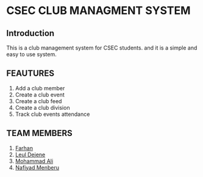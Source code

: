 # CSEC CLUB MANAGMENT SYSTEM

## Introduction

This is a club management system for CSEC students. and it is a simple and easy to use system.

## FEAUTURES

1. Add a club member
2. Create a club event
3. Create a club feed
4. Create a club division
5. Track club events attendance


## TEAM MEMBERS

1. [Farhan ]()
2. [Leul Dejene ]()
3. [Mohammad Ali ]()
4. [Nafiyad Menberu ]()